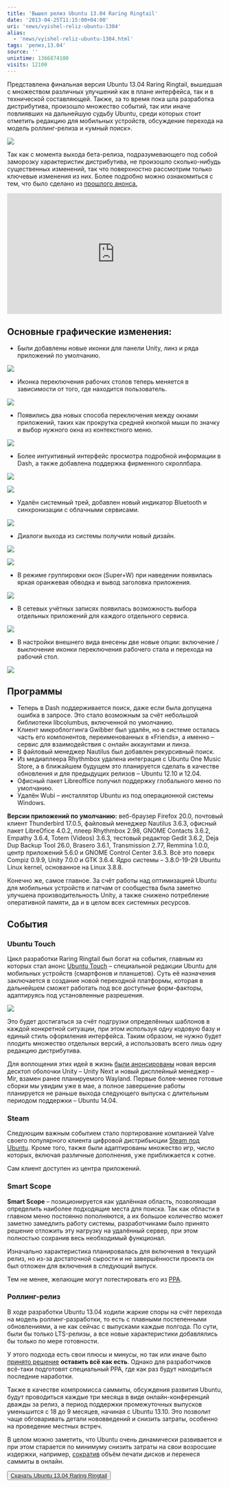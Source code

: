 ```yaml
---
title: 'Вышел релиз Ubuntu 13.04 Raring Ringtail'
date: '2013-04-25T11:15:00+04:00'
uri: 'news/vyishel-reliz-ubuntu-1304'
alias: 
  - 'news/vyishel-reliz-ubuntu-1304.html'
tags: 'релиз,13.04'
source: ''
unixtime: 1366874100
visits: 12100
---
```

Представлена финальная версия Ubuntu 13.04 Raring Ringtail, вышедшая с множеством различных улучшений как в плане интерфейса, так и в технической составляющей. Также, за то время пока шла разработка дистрибутива, произошло множество событий, так или иначе повлиявших на дальнейшую судьбу Ubuntu, среди которых стоит отметить редакцию для мобильных устройств, обсуждение перехода на модель роллинг-релиза и «умный поиск».

[![](img/2013/04/25/11-00/unity-automated-tests-raring1-8680480558-o.jpg)](img/2013/04/25/11-00/unity-automated-tests-raring1-8680480558-o.jpg)

Так как с момента выхода бета-релиза, подразумевающего под собой заморозку характеристик дистрибутива, не произошло сколько-нибудь существенных изменений, так что поверхностно рассмотрим только ключевые изменения из них. Более подробно можно ознакомиться с тем, что было сделано из [прошлого анонса.](news/obzor-beta-ubuntu-13-04-raring-ringtail)

<iframe src="https://www.youtube.com/embed/GEaycPif5fM" frameborder="0" width="500" height="281"></iframe>

## Основные графические изменения:

*   Были добавлены новые иконки для панели Unity, линз и ряда приложений по умолчанию.

[![](img/2013/04/25/11-00/ubuntu-13-04-8-8681222364-o.jpg)](img/2013/04/25/11-00/ubuntu-13-04-8-8681222364-o.jpg)

*   Иконка переключения рабочих столов теперь меняется в зависимости от того, где находится пользователь.

[![](img/2013/04/25/11-00/ubuntu-13-04-10-8681222252-o.jpg)](img/2013/04/25/11-00/ubuntu-13-04-10-8681222252-o.jpg)

*   Появились два новых способа переключения между окнами приложений, таких как прокрутка средней кнопкой мыши по значку и выбор нужного окна из контекстного меню.

[![](img/2013/04/25/11-00/ubuntu-13-04-5-8680112035-o.jpg)](img/2013/04/25/11-00/ubuntu-13-04-5-8680112035-o.jpg)

*   Более интуитивный интерфейс просмотра подробной информации в Dash, а также добавлена поддержка фирменного скроллбара.

[![](img/2013/04/25/11-00/ubuntu-13-04-11-8681222190-o.jpg)](img/2013/04/25/11-00/ubuntu-13-04-11-8681222190-o.jpg)

[![](img/2013/04/25/11-00/ubuntu-13-04-6-8681222496-o.jpg)](img/2013/04/25/11-00/ubuntu-13-04-6-8681222496-o.jpg)

*   Удалён системный трей, добавлен новый индикатор Bluetooth и синхронизации с облачными сервисами.

[![](img/2013/04/25/11-00/ubuntu-13-04-9-8681222292-o.jpg)](img/2013/04/25/11-00/ubuntu-13-04-9-8681222292-o.jpg)

*   Диалоги выхода из системы получили новый дизайн.

[![](img/2013/04/25/11-00/ubuntu-13-04-7-8681222428-o.jpg)](img/2013/04/25/11-00/ubuntu-13-04-7-8681222428-o.jpg)

[![](img/2013/04/25/11-00/ubuntu-13-04-3-8681222752-o.jpg)](img/2013/04/25/11-00/ubuntu-13-04-3-8681222752-o.jpg)

*   В режиме группировки окон (Super+W) при наведении появилась яркая оранжевая обводка и вывод заголовка приложения.

[![](img/2013/04/25/11-00/ubuntu-13-04-4-8681222682-o.jpg)](img/2013/04/25/11-00/ubuntu-13-04-4-8681222682-o.jpg)

*   В сетевых учётных записях появилась возможность выбора отдельных приложений для каждого отдельного сервиса.

[![](img/2013/04/25/11-00/ubuntu-13-04-1-8680112345-o.jpg)](img/2013/04/25/11-00/ubuntu-13-04-1-8680112345-o.jpg)

*   В настройки внешнего вида внесены две новые опции: включение / выключение иконки переключения рабочего стала и перехода на рабочий стол.

[![](img/2013/04/25/11-00/ubuntu-13-04-2-8681222800-o.jpg)](img/2013/04/25/11-00/ubuntu-13-04-2-8681222800-o.jpg)

## Программы

*   Теперь в Dash поддерживается поиск, даже если была допущена ошибка в запросе. Это стало возможным за счёт небольшой библиотеки libcolumbus, включенной по умолчанию.
*   Клиент микроблоггинга Gwibber был удалён, но в системе осталась часть его компонентов, переименованных в «Friends», а именно – сервис для взаимодействия с онлайн аккаунтами и линза.
*   В файловый менеджер Nautilus был добавлен рекурсивный поиск.
*   Из медиаплеера Rhythmbox удалена интеграция с Ubuntu One Music Store, а в ближайшем будущем это планируется сделать в качестве обновления и для предыдущих релизов – Ubuntu 12.10 и 12.04.
*   Офисный пакет Libreoffice получил поддержку глобального меню по умолчанию.
*   Удалён Wubi – инсталлятор Ubuntu из под операционной системы Windows.

**Версии приложений по умолчанию:** веб-браузер Firefox 20.0, почтовый клиент Thunderbird 17.0.5, файловый менеджер Nautilus 3.6.3, офисный пакет LibreOfice 4.0.2, плеер Rhythmbox 2.98, GNOME Contacts 3.6.2, Empathy 3.6.4, Totem (Videos) 3.6.3, тестовый редактор Gedit 3.6.2, Deja Dup Backup Tool 26.0, Brasero 3.6.1, Transmission 2.77, Remmina 1.0.0, центр приложений 5.6.0 и GNOME Control Center 3.6.3. Всё это поверх Compiz 0.9.9, Unity 7.0.0 и GTK 3.6.4. Ядро системы – 3.8.0-19-29 Ubuntu Linux kernel, основанное на Linux 3.8.8.

Конечно же, самое главное. За счёт работы над оптимизацией Ubuntu для мобильных устройств и патчам от сообщества была заметно улучшена производительность Unity, а также снижено потребление оперативной памяти, да и в целом всех системных ресурсов.

## События

### Ubuntu Touch

Цикл разработки Raring Ringtail был богат на события, главным из которых стал анонс [Ubuntu Touch](news/ubuntu-touch-teper-osnovana-na-ubuntu-1304) – специальной редакции Ubuntu для мобильных устройств (смартфонов и планшетов). Суть её назначения заключается в создание новой переходной платформы, которая в дальнейшем сможет работать под все доступные форм-факторы, адаптируясь под установленные разрешения.

[![](img/2013/04/25/11-00/tablet-hero-8489963094-o.jpg)](img/2013/04/25/11-00/tablet-hero-8489963094-o.jpg)

Это будет достигаться за счёт подгрузки определённых шаблонов в каждой конкретной ситуации, при этом используя одну кодовую базу и единый стиль оформления интерфейса. Таким образом, не нужно будет плодить множество отдельных версий, а использовать всего лишь одну редакцию дистрибутива.

Для воплощения этих идей в жизнь [были анонсированы](news/canonical-anonsirovala-mir-i-unity-next) новая версия десктоп оболочки Unity – Unity Next и новый дисплейный менеджер – Mir, взамен ранее планируемого Wayland. Первые более-менее готовые сборки мы увидим уже в мае, а полное завершение работы планируется не раньше выхода следующего выпуска с длительным периодом поддержки – Ubuntu 14.04.

### Steam

Следующим важным событием стало портирование компанией Valve своего популярного клиента цифровой дистрибьюции [Steam под Ubuntu](news/steam-v-tsentre-prilozheniy-ubuntu-i-torzhestvennaya-rasprodazha). Кроме того, также были адаптированы множество игр, число которых, включая различные дополнения, уже приближается к сотне.

Сам клиент доступен из центра приложений.

### Smart Scope

**Smart Scope** – позиционируется как удалённая область, позволяющая определить наиболее подходящие места для поиска. Так как области в главном меню постоянно пополняются, а их большое количество может заметно замедлить работу системы, разработчиками было принято решение отложить эту нагрузку на удалённый сервер, при этом полностью сохранив весь необходимый функционал.

Изначально характеристика планировалась для включения в текущий релиз, но из-за достаточной сырости и не завершённости проекта он был отложен для включения в следующий выпуск.

Тем не менее, желающие могут потестировать его из [PPA](apps/ustanovka-smart-scopes-v-ubuntu-1304).

### Роллинг-релиз

В ходе разработки Ubuntu 13.04 ходили жаркие споры на счёт перехода на модель роллинг-разработки, то есть с плавными постепенными обновлениями, а не как сейчас с выпусками каждые полгода. По сути, были бы только LTS-релизы, а все новые характеристики добавлялись бы только по мере готовности.

У этого подхода есть свои плюсы и минусы, но так или иначе было [принято решение](news/ubuntu-ne-budet-perekhodit-na-model-rolling-reliza) **оставить всё как есть**. Однако для разработчиков всё-таки подготовят специальный PPA, где как раз будут находиться последние наработки.

Также в качестве компромисса саммиты, обсуждения развития Ubuntu, будут проводиться каждые три месяца в виде онлайн-конференций дважды за релиз, а период поддержки промежуточных выпусков уменьшится с 18 до 9 месяцев, начиная с Ubuntu 13.10. Это позволит чаще обговаривать детали нововведений и снизить затраты, особенно на проведение местных встреч.

В целом можно заметить, что Ubuntu очень динамически развивается и при этом старается по минимуму снизить затраты на свои возросшие издержки, например, [сократив](news/canonical-prekrashhaet-pechat-diskov-s-ne-lts-vyipuskami) объём печати дисков и перенеся саммиты в онлайн.

<button>[Скачать Ubuntu 13.04 Raring Ringtail](http://releases.ubuntu.com/raring/)</button>
